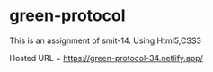 # green-protocol
This is an assignment of smit-14. Using Html5,CSS3

Hosted URL = https://green-protocol-34.netlify.app/
